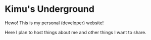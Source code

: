 # Kimu's Underground

Hewo! This is my personal (developer) website!

Here I plan to host things about me and other things I want to share.
